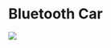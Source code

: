 # Bluetooth Car
<img src="https://cdn.discordapp.com/attachments/907528094246662164/919215094590763058/bluetooth_car_circuit2.jpg">
